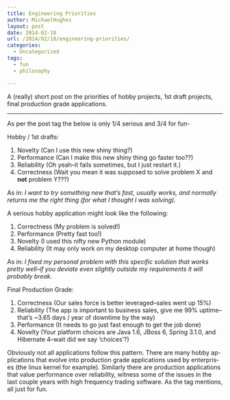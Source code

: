 ```yaml
---
title: Engineering Priorities
author: MichaelHughes
layout: post
date: 2014-02-18
url: /2014/02/18/engineering-priorities/
categories:
  - Uncategorized
tags:
  - fun
  - philosophy

---
```

A (really) short post on the priorities of hobby projects, 1st draft projects, final production grade ap­pli­ca­tions.

* * *

As per the post tag the below is only 1/4 serious and 3/4 for fun-

Hobby / 1st drafts:

  1. Novelty (Can I use this new shiny thing?)
  2. Per­for­mance (Can I make this new shiny thing go faster too??)
  3. Re­li­a­bil­i­ty (Oh yeah–it fails sometimes, but I just restart it.)
  4. Cor­rect­ness (Wait you mean it was supposed to solve problem X and **not** problem Y???)

As in: _I want to try something new that’s fast, usually works, and normally returns me the right thing (for what I thought I was solving)._

A serious hobby ap­pli­ca­tion might look like the following:

  1. Cor­rect­ness (My problem is solved!)
  2. Per­for­mance (Pretty fast too!)
  3. Novelty (I used this nifty new Python module)
  4. Re­li­a­bil­i­ty (It may only work on my desktop computer at home though)

As in: _I fixed my personal problem with this specific solution that works pretty well–if you deviate even slightly outside my re­quire­ments it will probably break._

Final Production Grade:

  1. Cor­rect­ness (Our sales force is better leveraged–sales went up 15%)
  2. Re­li­a­bil­i­ty (The app is important to business sales, give me 99% uptime–that’s ~3.65 days / year of downtime by the way)
  3. Per­for­mance (It needs to go just fast enough to get the job done)
  4. Novelty (Your platform choices are Java 1.6, JBoss 6, Spring 3.1.0, and Hibernate 4–wait did we say ‘choices’?)

Obviously not all ap­pli­ca­tions follow this pattern. There are many hobby ap­pli­ca­tions that evolve into production grade ap­pli­ca­tions used by en­ter­pris­es (the linux kernel for example). Similarly there are production ap­pli­ca­tions that value per­for­mance over re­li­a­bil­i­ty, witness some of the issues in the last couple years with high frequency trading software. As the tag mentions, all just for fun.